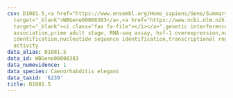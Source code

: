 ```yaml
---
csv: D1081.5,<a href="https://www.ensembl.org/Homo_sapiens/Gene/Summary?db=core;g=WBGene00008383"
  target="_blank">WBGene00008383</a>,<a href="https://www.ncbi.nlm.nih.gov/pubmed/30894454"
  target="_blank"><i class="fas fa-file"></i></a>",genetic interference,functional
  association,prime adult stage, RNA-seq assay, hsf-1 overexpression,nucleotide sequence
  identification,nucleotide sequence identification,transcriptional regulation,up-regulates
  activity
data_alias: D1081.5
data_id: WBGene00008383
data_numevidence: 1
data_species: Caenorhabditis elegans
data_taxid: '6239'
title: D1081.5
---
```

